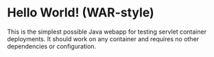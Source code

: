 Hello World! (WAR-style)
===============


This is the simplest possible Java webapp for testing servlet container deployments.  It should work on any container and requires no other dependencies or configuration.
